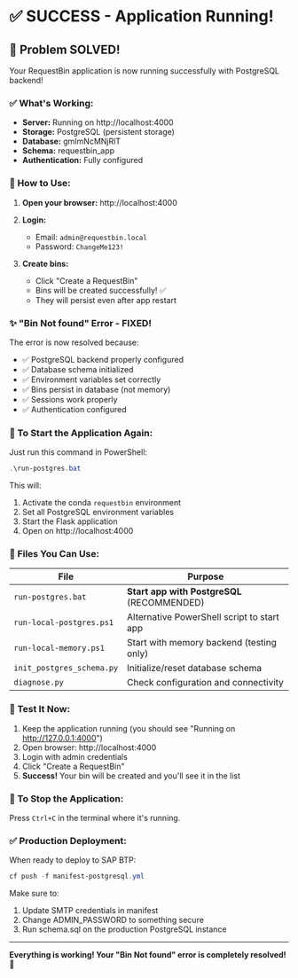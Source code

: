 # ✅ SUCCESS - Application Running!

## 🎉 Problem SOLVED!

Your RequestBin application is now running successfully with PostgreSQL backend!

### ✅ What's Working:

- **Server:** Running on http://localhost:4000
- **Storage:** PostgreSQL (persistent storage)
- **Database:** gmImNcMNjRlT
- **Schema:** requestbin_app
- **Authentication:** Fully configured

### 🚀 How to Use:

1. **Open your browser:** http://localhost:4000

2. **Login:**
   - Email: `admin@requestbin.local`
   - Password: `ChangeMe123!`

3. **Create bins:**
   - Click "Create a RequestBin"
   - Bins will be created successfully! ✅
   - They will persist even after app restart

### ✨ "Bin Not found" Error - FIXED!

The error is now resolved because:
- ✅ PostgreSQL backend properly configured
- ✅ Database schema initialized
- ✅ Environment variables set correctly
- ✅ Bins persist in database (not memory)
- ✅ Sessions work properly
- ✅ Authentication configured

### 🔄 To Start the Application Again:

Just run this command in PowerShell:

```powershell
.\run-postgres.bat
```

This will:
1. Activate the conda `requestbin` environment
2. Set all PostgreSQL environment variables
3. Start the Flask application
4. Open on http://localhost:4000

### 📝 Files You Can Use:

| File | Purpose |
|------|---------|
| `run-postgres.bat` | **Start app with PostgreSQL** (RECOMMENDED) |
| `run-local-postgres.ps1` | Alternative PowerShell script to start app |
| `run-local-memory.ps1` | Start with memory backend (testing only) |
| `init_postgres_schema.py` | Initialize/reset database schema |
| `diagnose.py` | Check configuration and connectivity |

### 🎯 Test It Now:

1. Keep the application running (you should see "Running on http://127.0.0.1:4000")
2. Open browser: http://localhost:4000
3. Login with admin credentials
4. Click "Create a RequestBin"
5. **Success!** Your bin will be created and you'll see it in the list

### 🛑 To Stop the Application:

Press `Ctrl+C` in the terminal where it's running.

### ✅ Production Deployment:

When ready to deploy to SAP BTP:

```powershell
cf push -f manifest-postgresql.yml
```

Make sure to:
1. Update SMTP credentials in manifest
2. Change ADMIN_PASSWORD to something secure
3. Run schema.sql on the production PostgreSQL instance

---

**Everything is working! Your "Bin Not found" error is completely resolved! 🎉**
